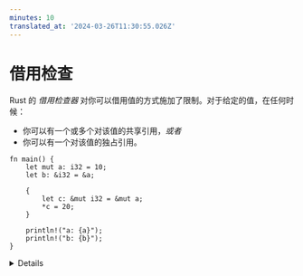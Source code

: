 ```yaml
---
minutes: 10
translated_at: '2024-03-26T11:30:55.026Z'
---
```


# 借用检查

Rust 的 _借用检查器_ 对你可以借用值的方式施加了限制。对于给定的值，在任何时候：

- 你可以有一个或多个对该值的共享引用，_或者_
- 你可以有一个对该值的独占引用。

<!-- mdbook-xgettext: skip -->

```rust,editable,compile_fail
fn main() {
    let mut a: i32 = 10;
    let b: &i32 = &a;

    {
        let c: &mut i32 = &mut a;
        *c = 20;
    }

    println!("a: {a}");
    println!("b: {b}");
}
```

<details>

- 需要注意的是，冲突引用并存的要求是在同一个时间点上不得_存在_。引用在哪里被解引用并不重要。
- 上面的代码不能编译，因为 `a` 同时以可变的形式（通过 `c`）和不可变的形式（通过 `b`）被借用了。
- 将打印 `b` 的 `println!` 语句移至引入 `c` 的作用域之前可以使代码编译。
- 在那之后，编译器意识到 `b` 只在通过 `c` 的 `a` 的新的可变借用之前被使用。这是借用检查器一个叫做“非词法生命周期”的特性。
- 独占引用的限制非常严格。Rust 使用它来确保不发生数据竞争。Rust 也_依赖_此限制来优化代码。例如，在共享引用存在的生命周期内，可以安全地将值缓存在寄存器中。
- 借用检查器设计用来适应许多常见模式，比如同时对一个结构体中不同字段进行独占引用。但是，有些情况下它不太能“理解”，这通常会导致“与借用检查器作斗争”。

</details>
